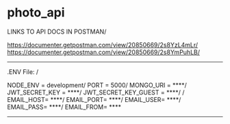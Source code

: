 # photo_api


LINKS TO API DOCS IN POSTMAN/

https://documenter.getpostman.com/view/20850669/2s8YzL4mLr/
https://documenter.getpostman.com/view/20850669/2s8YmPuhLB/

_______________

.ENV File: /

NODE_ENV = development/
PORT = 5000/
MONGO_URI = ****/
JWT_SECRET_KEY = ****/
JWT_SECRET_KEY_GUEST = ****/
/
EMAIL_HOST= ****/
EMAIL_PORT= ****/
EMAIL_USER= ****/
EMAIL_PASS= ****/
EMAIL_FROM= ****


________________
